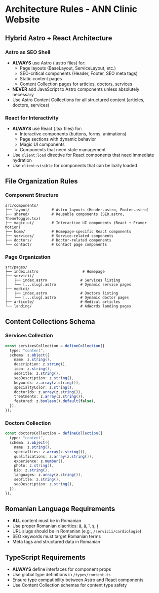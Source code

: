 # Architecture Rules - ANN Clinic Website

## Hybrid Astro + React Architecture

### Astro as SEO Shell

- **ALWAYS** use Astro (.astro files) for:
  - Page layouts (BaseLayout, ServiceLayout, etc.)
  - SEO-critical components (Header, Footer, SEO meta tags)
  - Static content pages
  - Content Collection pages for articles, doctors, services
- **NEVER** add JavaScript to Astro components unless absolutely necessary
- Use Astro Content Collections for all structured content (articles, doctors, services)

### React for Interactivity

- **ALWAYS** use React (.tsx files) for:
  - Interactive components (buttons, forms, animations)
  - Page sections with dynamic behavior
  - Magic UI components
  - Components that need state management
- Use `client:load` directive for React components that need immediate hydration
- Use `client:visible` for components that can be lazily loaded

## File Organization Rules

### Component Structure

```
src/components/
├── layout/          # Astro layouts (Header.astro, Footer.astro)
├── shared/          # Reusable components (SEO.astro, ThemeToggle.tsx)
├── magic-ui/        # Interactive UI components (React + Framer Motion)
├── home/            # Homepage-specific React components
├── services/        # Service-related components
├── doctors/         # Doctor-related components
└── contact/         # Contact page components
```

### Page Organization

```
src/pages/
├── index.astro                    # Homepage
├── servicii/
│   ├── index.astro               # Services listing
│   └── [...slug].astro           # Dynamic service pages
├── medici/
│   ├── index.astro               # Doctors listing
│   └── [...slug].astro           # Dynamic doctor pages
├── articole/                     # Medical articles
└── landing/                      # AdWords landing pages
```

## Content Collections Schema

### Services Collection

```typescript
const servicesCollection = defineCollection({
  type: "content",
  schema: z.object({
    name: z.string(),
    description: z.string(),
    icon: z.string(),
    seoTitle: z.string(),
    seoDescription: z.string(),
    keywords: z.array(z.string()),
    specialtyColor: z.string(),
    doctorIds: z.array(z.string()),
    treatments: z.array(z.string()),
    featured: z.boolean().default(false),
  }),
});
```

### Doctors Collection

```typescript
const doctorsCollection = defineCollection({
  type: "content",
  schema: z.object({
    name: z.string(),
    specialties: z.array(z.string()),
    qualifications: z.array(z.string()),
    experience: z.number(),
    photo: z.string(),
    bio: z.string(),
    languages: z.array(z.string()),
    seoTitle: z.string(),
    seoDescription: z.string(),
  }),
});
```

## Romanian Language Requirements

- **ALL** content must be in Romanian
- Use proper Romanian diacritics: ă, â, î, ș, ț
- URL slugs should be in Romanian (e.g., `/servicii/cardiologie`)
- SEO keywords must target Romanian terms
- Meta tags and structured data in Romanian

## TypeScript Requirements

- **ALWAYS** define interfaces for component props
- Use global type definitions in `/types/content.ts`
- Ensure type compatibility between Astro and React components
- Use Content Collection schemas for content type safety
